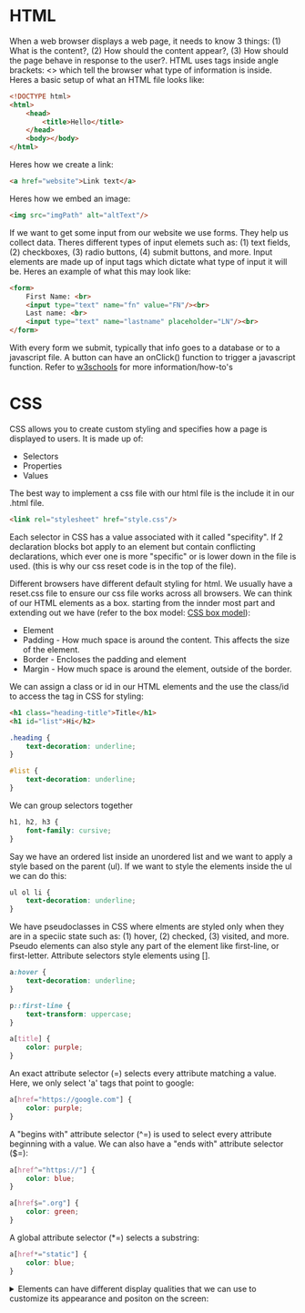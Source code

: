 # HTML

When a web browser displays a web page, it needs to know 3 things: (1) What is the content?, (2) How should the content appear?, (3) How should the page behave in response to the user?. HTML uses tags inside angle brackets: <> which tell the browser what type of information is inside. Heres a basic setup of what an HTML file looks like:

```html
<!DOCTYPE html>
<html>
    <head>
        <title>Hello</title>
    </head>
    <body></body>
</html>
```

Heres how we create a link:
```html
<a href="website">Link text</a>
```

Heres how we embed an image:
```html
<img src="imgPath" alt="altText"/>
```

If we want to get some input from our website we use forms. They help us collect data. Theres different types of input elemets such as: (1) text fields, (2) checkboxes, (3) radio buttons, (4) submit buttons, and more. Input elements are made up of input tags which dictate what type of input it will be. Heres an example of what this may look like:
```html
<form>
    First Name: <br>
    <input type="text" name="fn" value="FN"/><br>
    Last name: <br>
    <input type="text" name="lastname" placeholder="LN"/><br>
</form>
```

With every form we submit, typically that info goes to a database or to a javascript file. A button can have an onClick() function to trigger a javascript function. Refer to <a href="https://www.w3schools.com/html/default.asp">w3schools</a> for more information/how-to's

# CSS

CSS allows you to create custom styling and specifies how a page is displayed to users. It is made up of:
<ul>
<li>Selectors</li>
<li>Properties</li>
<li>Values</li>
</ul>

The best way to implement a css file with our html file is the include it in our .html file. 
```html
<link rel="stylesheet" href="style.css"/>
```

Each selector in CSS has a value associated with it called "specifity". If 2 declaration blocks bot apply to an element but contain conflicting declarations, which ever one is more "specific" or is lower down in the file is used. (this is why our css reset code is in the top of the file).<br>

Different browsers have different default styling for html. We usually have a reset.css file to ensure our css file works across all browsers. We can think of our HTML elements  as a box. starting from the innder most part and extending out we have (refer to the box model: <a href="https://www.w3schools.com/css/css_boxmodel.asp">CSS box model</a>): 
<ul>
<li>Element</li>
<li>Padding - How much space is around the content. This affects the size of the element.</li>
<li>Border - Encloses the padding and element</li>
<li>Margin - How much space is around the element, outside of the border.</li>
</ul>

We can assign a class or id in our HTML elements and the use the class/id to access the tag in CSS for styling:
```html
<h1 class="heading-title">Title</h1>
<h1 id="list">Hi</h2>
```
```css
.heading {
    text-decoration: underline;
}

#list {
    text-decoration: underline;
}
```

We can group selectors together
```css
h1, h2, h3 {
    font-family: cursive;
}
```

Say we have an ordered list inside an unordered list and we want to apply a style based on the parent (ul). If we want to style the elements inside the ul we can do this:
```css
ul ol li {
    text-decoration: underline;
}
```

We have pseudoclasses in CSS where elments are styled only when they are in a speciic state such as: (1) hover, (2) checked, (3) visited, and more. Pseudo elements can also style any part of the element like first-line, or first-letter. Attribute selectors style elements using [].
```css
a:hover {
    text-decoration: underline;
}

p::first-line {
    text-transform: uppercase;
}

a[title] {
    color: purple;
}
```

An exact attribute selector (=) selects every attribute matching a value. Here, we only select 'a' tags that point to google:
```css
a[href="https://google.com"] {
    color: purple;
}
```

A "begins with" attribute selector (^=) is used to select every attribute beginning with a value. We can also have a "ends with" attribute selector ($=):
```css
a[href^="https://"] {
    color: blue;
}

a[href$=".org"] {
    color: green;
}
```

A global attribute selector (*=) selects a substring:
```css
a[href*="static"] {
    color: blue;
}
```


<details>
<summary>Elements can have different display qualities that we can use to customize its appearance and positon on the screen:</summary>

<ul>
<li>display: block -> An element generates a block element box that typically has a width of 100% inside the parent container</li>
<li>display: inline -> These dont generate line breaks and only take up as much space as their content requires</li>
<li>display: none -> Defines wether or not an element displays a box at all</li>
<li>position: static -> The element is positioned according to the normal flow of the document</li>
<li>position: relative -> The element is positioned according to the normal flow of the document and then offsets relative to itself based on the values of: top, right, bottom, left</li>
<li>position: absolute -> The element is positioned relative to its nearest non-static parent element</li>
<li>position: fixed -> The element is positioned relative to the browser window</li>
</ul>
</details>
